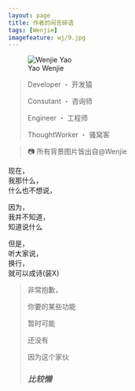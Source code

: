 ```yaml
---
layout: page
title: 作者的闲言碎语
tags: [Wenjie]
imagefeature: wj/9.jpg
---
```

<figure>
  <img src="{{ site.url }}/images/wj/head1.jpg" alt="Wenjie Yao">
  <figcaption>Yao Wenjie</figcaption>
</figure>

> Developer ・ 开发猿
>
> Consutant ・ 咨询师
>
> Engineer ・ 工程师
>
> ThoughtWorker ・ 骚窝客

> 📷 所有背景图片皆出自@Wenjie


现在，<br/>
我那什么，<br/>
什么也不想说，

因为，<br/>
我并不知道，<br/>
知道说什么

但是，<br/>
听大家说，<br/>
换行，<br/>
就可以成诗(装X)


> 非常抱歉，
>
> 你要的某些功能
>
> 暂时可能
>
> 还没有
>
> 因为这个家伙
>
> ### *比较懒* ###
